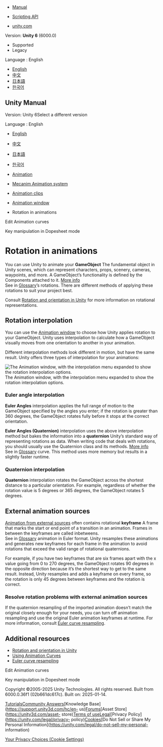 [](https://docs.unity3d.com)

  * [Manual](../Manual/index.html)
  * [Scripting API](../ScriptReference/index.html)

  * [unity.com](https://unity.com/)

Version: **Unity 6** (6000.0)

  * Supported
  * Legacy

Language : English

  * [English](/Manual/AnimationRotate.html)
  * [中文](/cn/current/Manual/AnimationRotate.html)
  * [日本語](/ja/current/Manual/AnimationRotate.html)
  * [한국어](/kr/current/Manual/AnimationRotate.html)

[](https://docs.unity3d.com)

## Unity Manual

Version: Unity 6Select a different version

Language : English

  * [English](/Manual/AnimationRotate.html)
  * [中文](/cn/current/Manual/AnimationRotate.html)
  * [日本語](/ja/current/Manual/AnimationRotate.html)
  * [한국어](/kr/current/Manual/AnimationRotate.html)

  * [Animation](AnimationSection.html)
  * [Mecanim Animation system](AnimationOverview.html)
  * [Animation clips](AnimationClips.html)
  * [Animation window](AnimationEditorGuide.html)
  * Rotation in animations

[](EditingCurves.html)

Edit Animation curves

[](animeditor-AdvancedKeySelectionAndManipulation.html)

Key manipulation in Dopesheet mode

# Rotation in animations

You can use Unity to animate your **GameObject** The fundamental object in
Unity scenes, which can represent characters, props, scenery, cameras,
waypoints, and more. A GameObject’s functionality is defined by the Components
attached to it. [More info](class-GameObject.html)  
See in [Glossary](Glossary.html#GameObject)’s rotations. There are different
methods of applying these rotations to suit your project best.

Consult [Rotation and orientation in
Unity](QuaternionAndEulerRotationsInUnity.html) for more information on
rotational representations.

## Rotation interpolation

You can use the [Animation window](AnimationEditorGuide.html) to choose how
Unity applies rotation to your GameObject. Unity uses interpolation to
calculate how a GameObject visually moves from one orientation to another in
your animation.

Different interpolation methods look different in motion, but have the same
result. Unity offers three types of interpolation for your animations:

![The Animation window, with the interpolation menu expanded to show the
rotation interpolation options.](../uploads/Main/QuaternionInterpolation.png)
The Animation window, with the interpolation menu expanded to show the
rotation interpolation options.

### Euler angle interpolation

**Euler Angles** interpolation applies the full range of motion to the
GameObject specified by the angles you enter; if the rotation is greater than
360 degrees, the GameObject rotates fully before it stops at the correct
orientation.

**Euler Angles (Quaternion)** interpolation uses the above interpolation
method but bakes the information into a **quaternion** Unity’s standard way of
representing rotations as data. When writing code that deals with rotations,
you should usually use the Quaternion class and its methods. [More
info](QuaternionAndEulerRotationsInUnity.html)  
See in [Glossary](Glossary.html#Quaternion) curve. This method uses more
memory but results in a slightly faster runtime.

### Quaternion interpolation

**Quaternion** interpolation rotates the GameObject across the shortest
distance to a particular orientation. For example, regardless of whether the
rotation value is 5 degrees or 365 degrees, the GameObject rotates 5 degrees.

## External animation sources

[Animation from external sources](AnimationsImport.html) often contains
rotational **keyframe** A frame that marks the start or end point of a
transition in an animation. Frames in between the keyframes are called
inbetweens.  
See in [Glossary](Glossary.html#keyframe) animation in Euler format. Unity
resamples these animations and generates new keyframes for each frame in the
animation to avoid rotations that exceed the valid range of rotational
quaternions.

For example, if you have two keyframes that are six frames apart with the x
value going from 0 to 270 degrees, the GameObject rotates 90 degrees in the
opposite direction because it’s the shortest way to get to the same result.
Instead, Unity resamples and adds a keyframe on every frame, so the rotation
is only 45 degrees between keyframes and the rotation is correct.

### Resolve rotation problems with external animation sources

If the quaternion resampling of the imported animation doesn’t match the
original closely enough for your needs, you can turn off animation resampling
and use the original Euler animation keyframes at runtime. For more
information, consult [Euler curve resampling](AnimationEulerCurveImport.html).

## Additional resources

  * [Rotation and orientation in Unity](QuaternionAndEulerRotationsInUnity.html)
  * [Using Animation Curves](animeditor-AnimationCurves.html)
  * [Euler curve resampling](AnimationEulerCurveImport.html)

[](EditingCurves.html)

Edit Animation curves

[](animeditor-AdvancedKeySelectionAndManipulation.html)

Key manipulation in Dopesheet mode

Copyright ©2005-2025 Unity Technologies. All rights reserved. Built from
6000.0.36f1 (02b661dc617c). Built on: 2025-01-14.

[Tutorials](https://learn.unity.com/)[Community
Answers](https://answers.unity3d.com)[Knowledge
Base](https://support.unity3d.com/hc/en-
us)[Forums](https://forum.unity3d.com)[Asset Store](https://unity3d.com/asset-
store)[Terms of
use](https://docs.unity3d.com/Manual/TermsOfUse.html)[Legal](https://unity.com/legal)[Privacy
Policy](https://unity.com/legal/privacy-
policy)[Cookies](https://unity.com/legal/cookie-policy)[Do Not Sell or Share
My Personal Information](https://unity.com/legal/do-not-sell-my-personal-
information)

[Your Privacy Choices (Cookie Settings)](javascript:void\(0\);)

